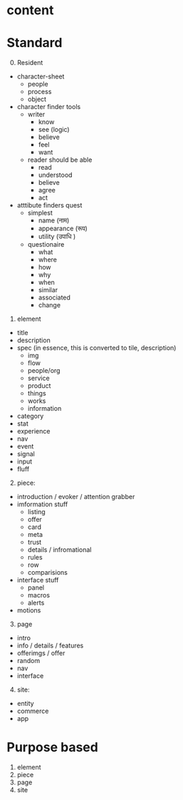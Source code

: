 # content

# Standard

0. Resident
  - character-sheet
    - people
    - process
    - object
  - character finder tools
    - writer 
      - know
      - see (logic)
      - believe
      - feel
      - want
    - reader should be able 
      - read
      - understood
      - believe
      - agree
      - act
  - atttibute finders quest
    - simplest
      - name (नाम)
      - appearance (रूप)
      - utility (उपाधि )
    - questionaire
      - what
      - where
      - how
      - why
      - when
      - similar
      - associated
      - change

1. element
  - title
  - description
  - spec (in essence, this is converted to tile, description)
    - img
    - flow
    - people/org
    - service
    - product
    - things
    - works
    - information
  - category
  - stat
  - experience
  - nav
  - event
  - signal
  - input
  - fluff


2. piece:
  - introduction / evoker / attention grabber
  - imformation stuff
    - listing
    - offer
    - card
    - meta
    - trust
    - details / infromational
    - rules
    - row
    - comparisions
  - interface stuff
    - panel
    - macros
    - alerts
  - motions

3. page
  - intro
  - info / details / features
  - offerimgs / offer
  - random
  - nav
  - interface

4. site:
  - entity
  - commerce
  - app

# Purpose based

1. element
2. piece
3. page
4. site
